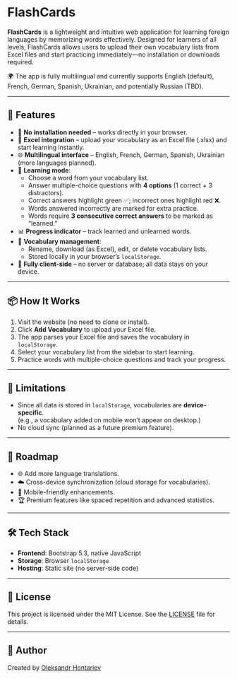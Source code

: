 
# FlashCards

**FlashCards** is a lightweight and intuitive web application for learning foreign languages by memorizing words effectively. Designed for learners of all levels, FlashCards allows users to upload their own vocabulary lists from Excel files and start practicing immediately—no installation or downloads required.  

🌍 The app is fully multilingual and currently supports English (default), French, German, Spanish, Ukrainian, and potentially Russian (TBD).  

---

## 🌟 Features

- 🚀 **No installation needed** – works directly in your browser.  
- 📂 **Excel integration** – upload your vocabulary as an Excel file (.xlsx) and start learning instantly.  
- 🌐 **Multilingual interface** – English, French, German, Spanish, Ukrainian (more languages planned).  
- 📖 **Learning mode**:
  - Choose a word from your vocabulary list.
  - Answer multiple-choice questions with **4 options** (1 correct + 3 distractors).
  - Correct answers highlight green ✅; incorrect ones highlight red ❌.
  - Words answered incorrectly are marked for extra practice.
  - Words require **3 consecutive correct answers** to be marked as “learned.”
- 📊 **Progress indicator** – track learned and unlearned words.  
- 📁 **Vocabulary management**:
  - Rename, download (as Excel), edit, or delete vocabulary lists.
  - Stored locally in your browser’s `localStorage`.
- 💾 **Fully client-side** – no server or database; all data stays on your device.  

---

## 📦 How It Works

1. Visit the website (no need to clone or install).  
2. Click **Add Vocabulary** to upload your Excel file.  
3. The app parses your Excel file and saves the vocabulary in `localStorage`.  
4. Select your vocabulary list from the sidebar to start learning.  
5. Practice words with multiple-choice questions and track your progress.  

---

## 📌 Limitations

- Since all data is stored in `localStorage`, vocabularies are **device-specific**.  
  (e.g., a vocabulary added on mobile won’t appear on desktop.)  
- No cloud sync (planned as a future premium feature).  

---

## 🚧 Roadmap

- 🌐 Add more language translations.  
- ☁️ Cross-device synchronization (cloud storage for vocabularies).  
- 📱 Mobile-friendly enhancements.  
- 🏆 Premium features like spaced repetition and advanced statistics.  

---

## 🛠️ Tech Stack

- **Frontend**: Bootstrap 5.3, native JavaScript  
- **Storage**: Browser `localStorage`  
- **Hosting**: Static site (no server-side code)  

---

## 📄 License

This project is licensed under the MIT License. See the [LICENSE](LICENSE) file for details.

---

## 👤 Author

Created by [Oleksandr Hontariev](https://github.com/OleksandrHontariev)
